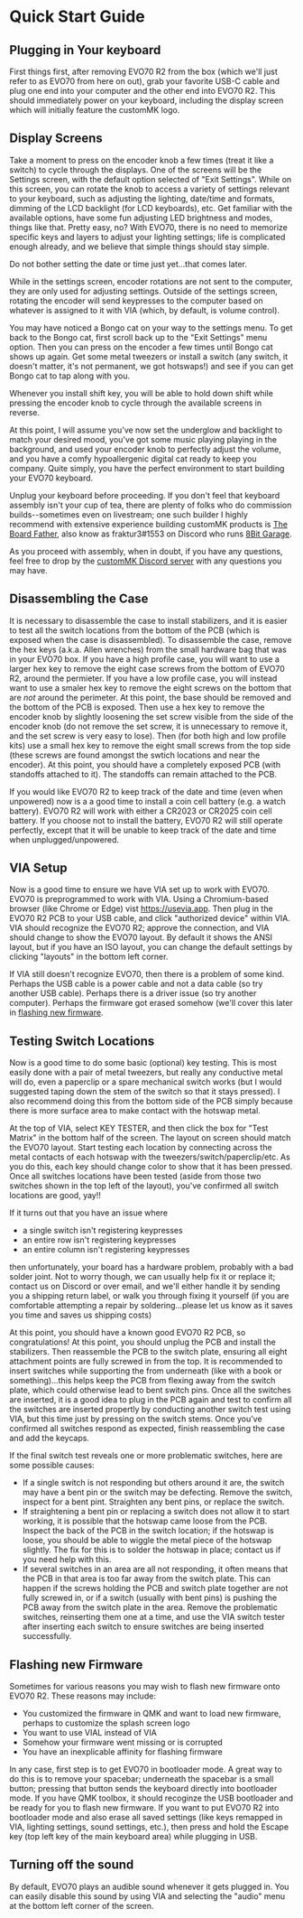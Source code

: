 # Quick Start Guide

## Plugging in Your keyboard

First things first, after removing EVO70 R2 from the box (which we'll just refer to as EVO70 from here on out), grab your favorite USB-C cable and plug one end into your computer and the other end into EVO70 R2. This should immediately power on your keyboard, including the display screen which will initially feature the customMK logo.

## Display Screens

Take a moment to press on the encoder knob a few times (treat it like a switch) to cycle through the displays. One of the screens will be the Settings screen, with the default option selected of "Exit Settings". While on this screen, you can rotate the knob to access a variety of settings relevant to your keyboard, such as adjusting the lighting, date/time and formats, dimming of the LCD backlight (for LCD keyboards), etc. Get familiar with the available options, have some fun adjusting LED brightness and modes, things like that. Pretty easy, no? With EVO70, there is no need to memorize specific keys and layers to adjust your lighting settings; life is complicated enough already, and we believe that simple things should stay simple.

Do not bother setting the date or time just yet...that comes later.

While in the settings screen, encoder rotations are not sent to the computer, they are only used for adjusting settings. Outside of the settings screen, rotating the encoder will send keypresses to the computer based on whatever is assigned to it with VIA (which, by default, is volume control).

You may have noticed a Bongo cat on your way to the settings menu. To get back to the Bongo cat, first scroll back up to the "Exit Settings" menu option. Then you can press on the encoder a few times until Bongo cat shows up again. Get some metal tweezers or install a switch (any switch, it doesn't matter, it's not permanent, we got hotswaps!) and see if you can get Bongo cat to tap along with you.

Whenever you install shift key, you will be able to hold down shift while pressing the encoder knob to cycle through the available screens in reverse.

At this point, I will assume you've now set the underglow and backlight to match your desired mood, you've got some music playing playing in the background, and used your encoder knob to perfectly adjust the volume, and you have a comfy hypoallergenic digital cat ready to keep you company. Quite simply, you have the perfect environment to start building your EVO70 keyboard.

Unplug your keyboard before proceeding. If you don't feel that keyboard assembly isn't your cup of tea, there are plenty of folks who do commission builds--sometimes even on livestream; one such builder I highly recommend with extensive experience building customMK products is [The Board Father](https://www.youtube.com/channel/UCrzvOFl0guCluawgBueyGCg), also know as fraktur3#1553 on Discord who runs [8Bit Garage](https://discord.gg/kkfhaDN2gP). 

As you proceed with assembly, when in doubt, if you have any questions, feel free to drop by the [customMK Discord server](https://discord.gg/wyyw5WuEmQ) with any questions you may have.

## Disassembling the Case

It is necessary to disassemble the case to install stabilizers, and it is easier to test all the switch locations from the bottom of the PCB (which is exposed when the case is disassembled). To disassemble the case, remove the hex keys (a.k.a. Allen wrenches) from the small hardware bag that was in your EVO70 box. If you have a high profile case, you will want to use a larger hex key to remove the eight case screws from the bottom of EVO70 R2, around the permieter. If you have a low profile case, you will instead want to use a smaler hex key to remove the eight screws on the bottom that are *not* around the perimeter. At this point, the base should be removed and the bottom of the PCB is exposed. Then use a hex key to remove the encoder knob by slightly loosening the set screw visible from the side of the encoder knob (do not remove the set screw, it is unnecessary to remove it, and the set screw is very easy to lose). Then (for both high and low profile kits) use a small hex key to remove the eight small screws from the top side (these screws are found amongst the swtich locations and near the encoder). At this point, you should have a completely exposed PCB (with standoffs attached to it). The standoffs can remain attached to the PCB.

If you would like EVO70 R2 to keep track of the date and time (even when unpowered) now is a a good time to install a coin cell battery (e.g. a watch battery). EVO70 R2 will work with either a CR2023 or CR2025 coin cell battery. If you choose not to install the battery, EVO70 R2 will still operate perfectly, except that it will be unable to keep track of the date and time when unplugged/unpowered.

## VIA Setup

Now is a good time to ensure we have VIA set up to work with EVO70. EVO70 is preprogrammed to work with VIA. Using a Chromium-based browser (like Chrome or Edge) vist https://usevia.app. Then plug in the EVO70 R2 PCB to your USB cable, and click "authorized device" within VIA. VIA should recognize the EVO70 R2; approve the connection, and VIA should change to show the EVO70 layout. By default it shows the ANSI layout, but if you have an ISO layout, you can change the default settings by clicking "layouts" in the bottom left corner.

If VIA still doesn't recognize EVO70, then there is a problem of some kind. Perhaps the USB cable is a power cable and not a data cable (so try another USB cable). Perhaps there is a driver issue (so try another computer). Perhaps the firmware got erased somehow (we'll cover this later in [flashing new firmware](#flashing-new-firmware).

## Testing Switch Locations

Now is a good time to do some basic (optional) key testing. This is most easily done with a pair of metal tweezers, but really any conductive metal will do, even a paperclip or a spare mechanical switch works (but I would suggested taping down the stem of the switch so that it stays pressed). I also recommend doing this from the bottom side of the PCB simply because there is more surface area to make contact with the hotswap metal.

At the top of VIA, select KEY TESTER, and then click the box for "Test Matrix" in the bottom half of the screen. The layout on screen should match the EVO70 layout. Start testing each location by connecting across the metal contacts of each hotswap with the tweezers/switch/paperclip/etc. As you do this, each key should change color to show that it has been pressed. Once all switches locations have been tested (aside from those two switches shown in the top left of the layout), you've confirmed all switch locations are good, yay!!

If it turns out that you have an issue where 
- a single switch isn't registering keypresses
- an entire row isn't registering keypresses
- an entire column isn't registering keypresses

then unfortunately, your board has a hardware problem, probably with a bad solder joint. Not to worry though, we can usually help fix it or replace it; contact us on Discord or over email, and we'll either handle it by sending you a shipping return label, or walk you through fixing it yourself (if you are comfortable attempting a repair by soldering...please let us know as it saves you time and saves us shipping costs)

At this point, you should have a known good EVO70 R2 PCB, so congratulations! At this point, you should unplug the PCB and install the stabilizers. Then reassemble the PCB to the switch plate, ensuring all eight attachment points are fully screwed in from the top. It is recommended to insert switches while supporting the from underneath (like with a book or something)...this helps keep the PCB from flexing away from the switch plate, which could otherwise lead to bent switch pins. Once all the switches are inserted, it is a good idea to plug in the PCB again and test to confirm all the switches are inserted propertly by conducting another switch test using VIA, but this time just by pressing on the switch stems. Once you've confirmed all switches respond as expected, finish reassembling the case and add the keycaps.

If the final switch test reveals one or more problematic switches, here are some possible causes:
- If a single switch is not responding but others around it are, the switch may have a bent pin or the switch may be defecting. Remove the switch, inspect for a bent pint. Straighten any bent pins, or replace the switch.
- If straightening a bent pin or replacing a switch does not allow it to start working, it is possible that the hotswap came loose from the PCB. Inspect the back of the PCB in the switch location; if the hotswap is loose, you should be able to wiggle the metal piece of the hotswap slightly. The fix for this is to solder the hotswap in place; contact us if you need help with this.
- If several switches in an area are all not responding, it often means that the PCB in that area is too far away from the switch plate. This can happen if the screws holding the PCB and switch plate together are not fully screwed in, or if a switch (usually with bent pins) is pushing the PCB away from the switch plate in the area. Remove the problematic switches, reinserting them one at a time, and use the VIA switch tester after inserting each switch to ensure switches are being inserted successfully.

## Flashing new Firmware

Sometimes for various reasons you may wish to flash new firmware onto EVO70 R2. These reasons may include:

- You customized the firmware in QMK and want to load new firmware, perhaps to customize the splash screen logo
- You want to use VIAL instead of VIA
- Somehow your firmware went missing or is corrupted
- You have an inexplicable affinity for flashing firmware

In any case, first step is to get EVO70 in bootloader mode. A great way to do this is to remove your spacebar; underneath the spacebar is a small button; pressing that button sends the keyboard directly into bootloader mode. If you have QMK toolbox, it should recoginze the USB bootloader and be ready for you to flash new firmware. If you want to put EVO70 R2 into bootloader mode and also erase all saved settings (like keys remapped in VIA, lighting settings, sound settings, etc.), then press and hold the Escape key (top left key of the main keyboard area) while plugging in USB.

## Turning off the sound

By default, EVO70 plays an audible sound whenever it gets plugged in. You can easily disable this sound by using VIA and selecting the "audio" menu at the bottom left corner of the screen.
